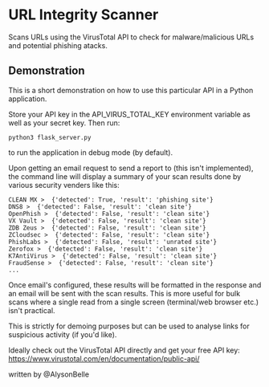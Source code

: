 # URL Integrity Scanner
Scans URLs using the VirusTotal API to check for malware/malicious URLs and potential phishing atacks.

## Demonstration
This is a short demonstration on how to use this particular API in a Python application.

Store your API key in the API_VIRUS_TOTAL_KEY environment variable as well as your secret key. Then run:
```
python3 flask_server.py
```
to run the application in debug mode (by default).

Upon getting an email request to send a report to (this isn't implemented), the command line will display
a summary of your scan results done by various security venders like this:

```
CLEAN MX >  {'detected': True, 'result': 'phishing site'}
DNS8 >  {'detected': False, 'result': 'clean site'}
OpenPhish >  {'detected': False, 'result': 'clean site'}
VX Vault >  {'detected': False, 'result': 'clean site'}
ZDB Zeus >  {'detected': False, 'result': 'clean site'}
ZCloudsec >  {'detected': False, 'result': 'clean site'}
PhishLabs >  {'detected': False, 'result': 'unrated site'}
Zerofox >  {'detected': False, 'result': 'clean site'}
K7AntiVirus >  {'detected': False, 'result': 'clean site'}
FraudSense >  {'detected': False, 'result': 'clean site'}
...
```
Once email's configured, these results will be formatted in the response and an email
will be sent with the scan results. This is more useful for bulk scans where a single
read from a single screen (terminal/web browser etc.) isn't practical.

This is strictly for demoing purposes but can be used to analyse links for suspicious activity
(if you'd like).

Ideally check out the VirusTotal API directly and get your free API key:
https://www.virustotal.com/en/documentation/public-api/

written by @AlysonBelle
